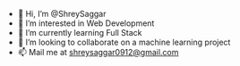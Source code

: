 - 👋 Hi, I’m @ShreySaggar
- 👀 I’m interested in Web Development
- 🌱 I’m currently learning Full Stack
- 💞️ I’m looking to collaborate on a machine learning project
- 📫 Mail me at shreysaggar0912@gmail.com

<!---
ShreySaggar/ShreySaggar is a ✨ special ✨ repository because its `README.md` (this file) appears on your GitHub profile.
You can click the Preview link to take a look at your changes.
--->
